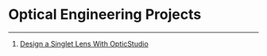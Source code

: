 # Optical Engineering Projects

---

1. <a href='./01-SingletDesign/readme.html'>Design a Singlet Lens With OpticStudio</a>

